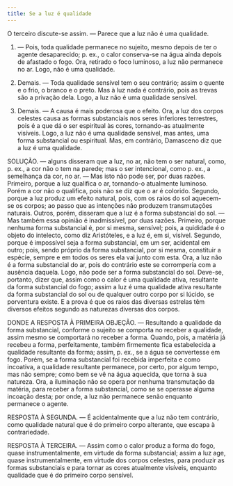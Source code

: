 ```yaml
---
title: Se a luz é qualidade
---
```


O terceiro discute-se assim. — Parece que a luz não é uma qualidade.  

1. — Pois, toda qualidade permanece no sujeito, mesmo depois de ter o agente desaparecido; p. ex., o calor conserva-se na água ainda depois de afastado o fogo. Ora, retirado o foco luminoso, a luz não permanece no ar. Logo, não é uma qualidade. 

2. Demais. — Toda qualidade sensível tem o seu contrário; assim o quente e o frio, o branco e o preto. Mas à luz nada é contrário, pois as trevas são a privação dela. Logo, a luz não é uma qualidade sensível.  

3. Demais. — A causa é mais poderosa que o efeito. Ora, a luz dos corpos celestes causa as formas substanciais nos seres inferiores terrestres, pois é a que dá o ser espiritual às cores, tornando-as atualmente visíveis. Logo, a luz não é uma qualidade sensível, mas antes, uma forma substancial ou espiritual.  Mas, em contrário, Damasceno diz que a luz é uma qualidade.  

SOLUÇÃO. — alguns disseram que a luz, no ar, não tem o ser natural, como, p. ex., a cor não o tem na parede; mas o ser intencional, como p. ex., a semelhança da cor, no ar. — Mas isto não pode ser, por duas razões. Primeiro, porque a luz qualifica o ar, tornando-o atualmente luminoso. Porém a cor não o qualifica, pois não se diz que o ar é colorido. Segundo, porque a luz produz um efeito natural, pois, com os raios do sol aquecem-se os corpos; ao passo que as intenções não produzem transmutações naturais.  Outros, porém, disseram que a luz é a forma substancial do sol. — Mas também essa opinião é inadmissível, por duas razões. Primeiro, porque nenhuma forma substancial é, por si mesma, sensível; pois, a quididade é o objeto do intelecto, como diz Aristóteles, e a luz é, em si, visível. Segundo, porque é impossível seja a forma substancial, em um ser, acidental em outro; pois, sendo próprio da forma substancial, por si mesma, constituir a espécie, sempre e em todos os seres ela vai junto com esta. Ora, a luz não é a forma substancial do ar, pois do contrário este se corromperia com a ausência daquela. Logo, não pode ser a forma substancial do sol.  Deve-se, portanto, dizer que, assim como o calor é uma qualidade ativa, resultante da forma substancial do fogo; assim a luz é uma qualidade ativa resultante da forma substancial do sol ou de qualquer outro corpo por si lúcido, se porventura existe. E a prova é que os raios das diversas estrelas têm diversos efeitos segundo as naturezas diversas dos corpos.  

DONDE A RESPOSTA À PRIMEIRA OBJEÇÃO. — Resultando a qualidade da forma substancial, conforme o sujeito se comporta no receber a qualidade, assim mesmo se comportará no receber a forma. Quando, pois, a matéria já recebeu a forma, perfeitamente, também firmemente fica estabelecida a qualidade resultante da forma; assim, p. ex., se a água se convertesse em fogo. Porém, se a forma substancial foi recebida imperfeita e como incoativa, a qualidade resultante permanece, por certo, por algum tempo, mas não sempre; como bem se vê na água aquecida, que torna à sua natureza. Ora, a iluminação não se opera por nenhuma transmutação da matéria, para receber a forma substancial, como se se operasse alguma incoação desta; por onde, a luz não permanece senão enquanto permanece o agente.  

RESPOSTA À SEGUNDA. — É acidentalmente que a luz não tem contrário, como qualidade natural que é do primeiro corpo alterante, que escapa à contrariedade.  

RESPOSTA À TERCEIRA. — Assim como o calor produz a forma do fogo, quase instrumentalmente, em virtude da forma substancial; assim a luz age, quase instrumentalmente, em virtude dos corpos celestes, para produzir as formas substanciais e para tornar as cores atualmente visíveis, enquanto qualidade que é do primeiro corpo sensível.
